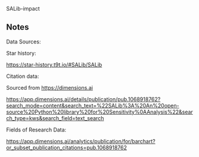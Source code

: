 SALib-impact


## Notes

Data Sources:

Star history:

https://star-history.t9t.io/#SALib/SALib


Citation data:

Sourced from https://dimensions.ai

https://app.dimensions.ai/details/publication/pub.1068918762?search_mode=content&search_text=%22SALib%3A%20An%20open-source%20Python%20library%20for%20Sensitivity%0AAnalysis%22&search_type=kws&search_field=text_search 


Fields of Research Data:

https://app.dimensions.ai/analytics/publication/for/barchart?or_subset_publication_citations=pub.1068918762